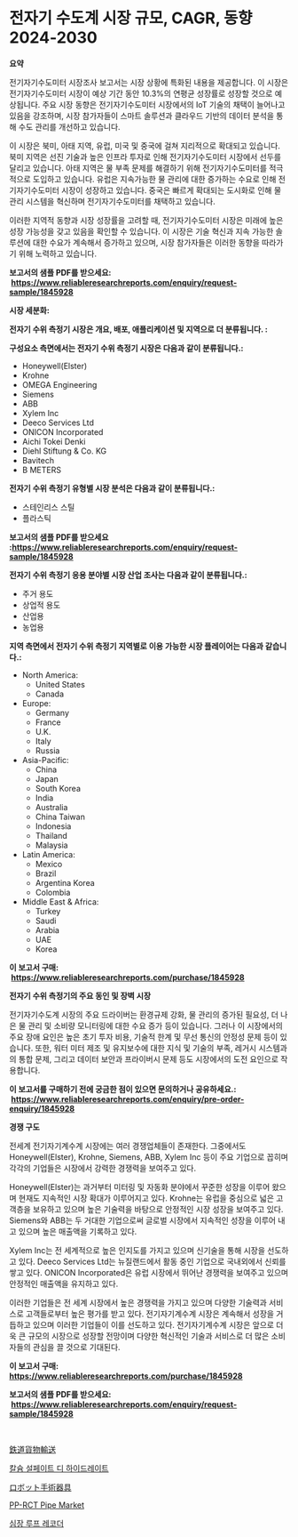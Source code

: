 <p><h1>전자기 수도계 시장 규모, CAGR, 동향 2024-2030</h1></p><p><strong>요약</strong></p>
<p><p>전기자기수도미터 시장조사 보고서는 시장 상황에 특화된 내용을 제공합니다. 이 시장은 전기자기수도미터 시장이 예상 기간 동안 10.3%의 연평균 성장률로 성장할 것으로 예상됩니다. 주요 시장 동향은 전기자기수도미터 시장에서의 IoT 기술의 채택이 늘어나고 있음을 강조하며, 시장 참가자들이 스마트 솔루션과 클라우드 기반의 데이터 분석을 통해 수도 관리를 개선하고 있습니다.</p><p>이 시장은 북미, 아태 지역, 유럽, 미국 및 중국에 걸쳐 지리적으로 확대되고 있습니다. 북미 지역은 선진 기술과 높은 인프라 투자로 인해 전기자기수도미터 시장에서 선두를 달리고 있습니다. 아태 지역은 물 부족 문제를 해결하기 위해 전기자기수도미터를 적극적으로 도입하고 있습니다. 유럽은 지속가능한 물 관리에 대한 증가하는 수요로 인해 전기자기수도미터 시장이 성장하고 있습니다. 중국은 빠르게 확대되는 도시화로 인해 물 관리 시스템을 혁신하며 전기자기수도미터를 채택하고 있습니다.</p><p>이러한 지역적 동향과 시장 성장률을 고려할 때, 전기자기수도미터 시장은 미래에 높은 성장 가능성을 갖고 있음을 확인할 수 있습니다. 이 시장은 기술 혁신과 지속 가능한 솔루션에 대한 수요가 계속해서 증가하고 있으며, 시장 참가자들은 이러한 동향을 따라가기 위해 노력하고 있습니다.</p></p>
<p><strong>보고서의 샘플 PDF를 받으세요: &nbsp;<a href="https://www.reliableresearchreports.com/enquiry/request-sample/1845928">https://www.reliableresearchreports.com/enquiry/request-sample/1845928</a></strong></p>
<p><strong>시장 세분화:</strong></p>
<p><strong> 전자기 수위 측정기 시장은 개요, 배포, 애플리케이션 및 지역으로 더 분류됩니다. :</strong></p>
<p><strong>구성요소 측면에서는 전자기 수위 측정기 시장은 다음과 같이 분류됩니다.:</strong></p>
<p><ul><li>Honeywell(Elster)</li><li>Krohne</li><li>OMEGA Engineering</li><li>Siemens</li><li>ABB</li><li>Xylem Inc</li><li>Deeco Services Ltd</li><li>ONICON Incorporated</li><li>Aichi Tokei Denki</li><li>Diehl Stiftung & Co. KG</li><li>Bavitech</li><li>B METERS</li></ul></p>
<p><strong> 전자기 수위 측정기 유형별 시장 분석은 다음과 같이 분류됩니다.:</strong></p>
<p><ul><li>스테인리스 스틸</li><li>플라스틱</li></ul></p>
<p><strong>보고서의 샘플 PDF를 받으세요 :<a href="https://www.reliableresearchreports.com/enquiry/request-sample/1845928">https://www.reliableresearchreports.com/enquiry/request-sample/1845928</a></strong></p>
<p><strong> 전자기 수위 측정기 응용 분야별 시장 산업 조사는 다음과 같이 분류됩니다.:</strong></p>
<p><ul><li>주거 용도</li><li>상업적 용도</li><li>산업용</li><li>농업용</li></ul></p>
<p><strong>지역 측면에서 전자기 수위 측정기 지역별로 이용 가능한 시장 플레이어는 다음과 같습니다.:</strong></p>
<p><ul>
    <li>
        North America:
        <ul>
            <li>United States</li>
            <li>Canada</li>
        </ul>
    </li>
    <li>
        Europe:
        <ul>
            <li>Germany</li>
            <li>France</li>
            <li>U.K.</li>
            <li>Italy</li>
            <li>Russia</li>
        </ul>
    </li>
    <li>
        Asia-Pacific:
        <ul>
            <li>China</li>
            <li>Japan</li>
            <li>South Korea</li>
            <li>India</li>
            <li>Australia</li>
            <li>China Taiwan</li>
            <li>Indonesia</li>
            <li>Thailand</li>
            <li>Malaysia</li>
        </ul>
    </li>
    <li>
        Latin America:
        <ul>
            <li>Mexico</li>
            <li>Brazil</li>
            <li>Argentina Korea</li>
            <li>Colombia</li>
        </ul>
    </li>
    <li>
        Middle East & Africa:
        <ul>
            <li>Turkey</li>
            <li>Saudi</li>
            <li>Arabia</li>
            <li>UAE</li>
            <li>Korea</li>
        </ul>
    </li>
    </ul></p>
<p><strong>이 보고서 구매: &nbsp;<a href="https://www.reliableresearchreports.com/purchase/1845928">https://www.reliableresearchreports.com/purchase/1845928</a></strong></p>
<p><strong>전자기 수위 측정기의 주요 동인 및 장벽 시장</strong></p>
<p><p>전기자기수도계 시장의 주요 드라이버는 환경규제 강화, 물 관리의 증가된 필요성, 더 나은 물 관리 및 소비량 모니터링에 대한 수요 증가 등이 있습니다. 그러나 이 시장에서의 주요 장애 요인은 높은 초기 투자 비용, 기술적 한계 및 무선 통신의 안정성 문제 등이 있습니다. 또한, 워터 미터 제조 및 유지보수에 대한 지식 및 기술의 부족, 레거시 시스템과의 통합 문제, 그리고 데이터 보안과 프라이버시 문제 등도 시장에서의 도전 요인으로 작용합니다.</p></p>
<p><strong>이 보고서를 구매하기 전에 궁금한 점이 있으면 문의하거나 공유하세요.: &nbsp;<a href="https://www.reliableresearchreports.com/enquiry/pre-order-enquiry/1845928">https://www.reliableresearchreports.com/enquiry/pre-order-enquiry/1845928</a></strong></p>
<p><strong>경쟁 구도</strong></p>
<p><p>전세계 전기자기계수계 시장에는 여러 경쟁업체들이 존재한다. 그중에서도 Honeywell(Elster), Krohne, Siemens, ABB, Xylem Inc 등이 주요 기업으로 꼽히며 각각의 기업들은 시장에서 강력한 경쟁력을 보여주고 있다.</p><p>Honeywell(Elster)는 과거부터 미터링 및 자동화 분야에서 꾸준한 성장을 이루어 왔으며 현재도 지속적인 시장 확대가 이루어지고 있다. Krohne는 유럽을 중심으로 넓은 고객층을 보유하고 있으며 높은 기술력을 바탕으로 안정적인 시장 성장을 보여주고 있다. Siemens와 ABB는 두 거대한 기업으로써 글로벌 시장에서 지속적인 성장을 이루어 내고 있으며 높은 매출액을 기록하고 있다.</p><p>Xylem Inc는 전 세계적으로 높은 인지도를 가지고 있으며 신기술을 통해 시장을 선도하고 있다. Deeco Services Ltd는 뉴질랜드에서 활동 중인 기업으로 국내외에서 신뢰를 쌓고 있다. ONICON Incorporated은 유럽 시장에서 뛰어난 경쟁력을 보여주고 있으며 안정적인 매출액을 유지하고 있다.</p><p>이러한 기업들은 전 세계 시장에서 높은 경쟁력을 가지고 있으며 다양한 기술력과 서비스로 고객들로부터 높은 평가를 받고 있다. 전기자기계수계 시장은 계속해서 성장을 거듭하고 있으며 이러한 기업들이 이를 선도하고 있다. 전기자기계수계 시장은 앞으로 더욱 큰 규모의 시장으로 성장할 전망이며 다양한 혁신적인 기술과 서비스로 더 많은 소비자들의 관심을 끌 것으로 기대된다.</p></p>
<p><strong>이 보고서 구매: &nbsp; <a href="https://www.reliableresearchreports.com/purchase/1845928">https://www.reliableresearchreports.com/purchase/1845928</a></strong></p>
<p><strong>보고서의 샘플 PDF를 받으세요: &nbsp;<a href="https://www.reliableresearchreports.com/enquiry/request-sample/1845928">https://www.reliableresearchreports.com/enquiry/request-sample/1845928</a></strong><strong></strong></p>
<p>&nbsp;</p>
<p><p><a href="https://github.com/bevdtkn4419963/Market-Research-Report-List-1/blob/main/2105747190886.md">鉄道貨物輸送</a></p><p><a href="https://medium.com/@trevorkruvalis5678/%EC%B9%BC%EC%8A%98-%ED%99%A9%EC%82%B0-%EB%8B%A4%EC%88%98%ED%99%94%EC%88%98%ED%99%94%EB%AC%BC-%EC%8B%9C%EC%9E%A5-%EC%A1%B0%EC%82%AC-%EB%B3%B4%EA%B3%A0%EC%84%9C-%EA%B7%B8-%EC%97%AD%EC%82%AC-%EB%B0%8F-2024%EB%85%84%EB%B6%80%ED%84%B0-2031%EB%85%84%EA%B9%8C%EC%A7%80%EC%9D%98-%EC%98%88%EC%B8%A1-3ab770a216fe">칼슘 설페이트 디 하이드레이트</a></p><p><a href="https://medium.com/@rodhoppe07/%E3%83%AD%E3%83%9C%E3%83%83%E3%83%88%E6%89%8B%E8%A1%93%E8%A3%85%E7%BD%AE%E5%B8%82%E5%A0%B4%E3%82%B7%E3%82%A7%E3%82%A2%E3%81%AE%E9%80%B2%E5%8C%96%E3%81%A8%E5%B8%82%E5%A0%B4%E6%88%90%E9%95%B7%E3%83%88%E3%83%AC%E3%83%B3%E3%83%892024%E5%B9%B4%E3%81%8B%E3%82%892031%E5%B9%B4-40744a98bfe1">ロボット手術器具</a></p><p><a href="https://three-jumbo-f6d.notion.site/Global-PP-RCT-Pipe-Market-by-Types-Applications-and-Major-Players-with-Regional-Growth-Rate-Analy-07eb03cd91654a148f0b31235b3733c1">PP-RCT Pipe Market</a></p><p><a href="https://medium.com/@jerrodhilll68/%EC%8B%AC%EC%9E%A5-%EB%A3%A8%ED%94%84-%EB%A0%88%EC%BD%94%EB%8D%94-%EC%8B%9C%EC%9E%A5%EC%9D%80-%EC%8B%9C%EC%9E%A5-%EC%A0%90%EC%9C%A0%EC%9C%A8-%EC%8B%9C%EC%9E%A5-%EB%8F%99%ED%96%A5-%EB%B0%8F-%EC%8B%9C%EC%9E%A5-%EC%84%B1%EC%9E%A5%EC%97%90-%EB%8C%80%ED%95%9C-%EC%A0%95%EB%B3%B4%EB%A5%BC-%EC%A0%9C%EA%B3%B5%ED%95%A9%EB%8B%88%EB%8B%A4-ed050ac0bcc9">심장 루프 레코더</a></p></p>
